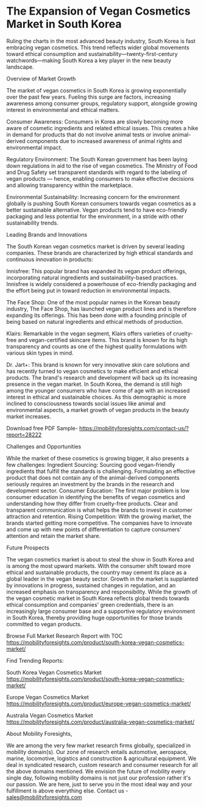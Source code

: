 # The Expansion of Vegan Cosmetics Market in South Korea

Ruling the charts in the most advanced beauty industry, South Korea is fast embracing vegan cosmetics. This trend reflects wider global movements toward ethical consumption and sustainability—twenty-first-century watchwords—making South Korea a key player in the new beauty landscape.

Overview of Market Growth

The market of vegan cosmetics in South Korea is growing exponentially over the past few years. Fueling this surge are factors, increasing awareness among consumer groups, regulatory support, alongside growing interest in environmental and ethical matters.

Consumer Awareness: Consumers in Korea are slowly becoming more aware of cosmetic ingredients and related ethical issues. This creates a hike in demand for products that do not involve animal tests or involve animal-derived components due to increased awareness of animal rights and environmental impact.

Regulatory Environment: The South Korean government has been laying down regulations in aid to the rise of vegan cosmetics. The Ministry of Food and Drug Safety set transparent standards with regard to the labeling of vegan products — hence, enabling consumers to make effective decisions and allowing transparency within the marketplace.

Environmental Sustainability: Increasing concern for the environment globally is pushing South Korean consumers towards vegan cosmetics as a better sustainable alternative. Vegan products tend to have eco-friendly packaging and less potential for the environment, in a stride with other sustainability trends.

Leading Brands and Innovations

The South Korean vegan cosmetics market is driven by several leading companies. These brands are characterized by high ethical standards and continuous innovation in products:


Innisfree: This popular brand has expanded its vegan product offerings, incorporating natural ingredients and sustainability-based practices. Innisfree is widely considered a powerhouse of eco-friendly packaging and the effort being put in toward reduction in environmental impacts.

The Face Shop: One of the most popular names in the Korean beauty industry, The Face Shop, has launched vegan product lines and is therefore expanding its offerings. This has been done with a founding principle of being based on natural ingredients and ethical methods of production.

Klairs: Remarkable in the vegan segment, Klairs offers varieties of cruelty-free and vegan-certified skincare items. This brand is known for its high transparency and counts as one of the highest quality formulations with various skin types in mind.

Dr. Jart+: This brand is known for very innovative skin care solutions and has recently turned to vegan cosmetics to make efficient and ethical products. The brand's research and development will back up its increasing presence in the vegan market.
In South Korea, the demand is still high among the younger consumers who have come of age with an increased interest in ethical and sustainable choices. As this demographic is more inclined to consciousness towards social issues like animal and environmental aspects, a market growth of vegan products in the beauty market increases.

Download free PDF Sample- https://mobilityforesights.com/contact-us/?report=28222

Challenges and Opportunities

While the market of these cosmetics is growing bigger, it also presents a few challenges:
Ingredient Sourcing: Sourcing good vegan-friendly ingredients that fulfill the standards is challenging. Formulating an effective product that does not contain any of the animal-derived components seriously requires an investment by the brands in the research and development sector.
Consumer Education: The first major problem is low consumer education in identifying the benefits of vegan cosmetics and understanding how they differ from cruelty-free products. Clear and transparent communication is what helps the brands to invest in customer attraction and retention.
Rising Competition: With the growing market, the brands started getting more competitive. The companies have to innovate and come up with new points of differentiation to capture consumers' attention and retain the market share.

Future Prospects

The vegan cosmetics market is about to steal the show in South Korea and is among the most upward markets. With the consumer shift toward more ethical and sustainable products, the country may cement its place as a global leader in the vegan beauty sector. Growth in the market is supplanted by innovations in progress, sustained changes in regulation, and an increased emphasis on transparency and responsibility.
While the growth of the vegan cosmetic market in South Korea reflects global trends towards ethical consumption and companies' green credentials, there is an increasingly large consumer base and a supportive regulatory environment in South Korea, thereby providing huge opportunities for those brands committed to vegan products.


Browse Full Market Research Report with TOC https://mobilityforesights.com/product/south-korea-vegan-cosmetics-market/


Find Trending Reports:

South Korea Vegan Cosmetics Market https://mobilityforesights.com/product/south-korea-vegan-cosmetics-market/ 

Europe Vegan Cosmetics Market https://mobilityforesights.com/product/europe-vegan-cosmetics-market/

Australia Vegan Cosmetics Market https://mobilityforesights.com/product/australia-vegan-cosmetics-market/


About Mobility Foresights,

We are among the very few market research firms globally, specialized in mobility domain(s). Our zone of research entails automotive, aerospace, marine, locomotive, logistics and construction & agricultural equipment. We deal in syndicated research, custom research and consumer research for all the above domains mentioned.
We envision the future of mobility every single day, following mobility domains is not just our profession rather it's our passion. We are here, just to serve you in the most ideal way and your fulfillment is above everything else. Contact us -  sales@mobilityforesights.com 
